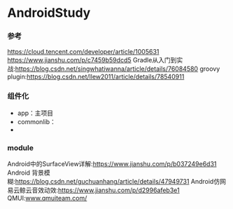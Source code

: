 # AndroidStudy
### 参考
https://cloud.tencent.com/developer/article/1005631
https://www.jianshu.com/p/c7459b59dcd5
Gradle从入门到实战:https://blog.csdn.net/singwhatiwanna/article/details/76084580
groovy plugin:https://blog.csdn.net/llew2011/article/details/78540911


### 组件化
* app：主项目
* commonlib：
*

### module
Android中的SurfaceView详解:https://www.jianshu.com/p/b037249e6d31
Android 背景模糊:https://blog.csdn.net/guchuanhang/article/details/47949731
Android仿网易云鲸云音效动效:https://www.jianshu.com/p/d2996afeb3e1
QMUI:www.qmuiteam.com/ 

